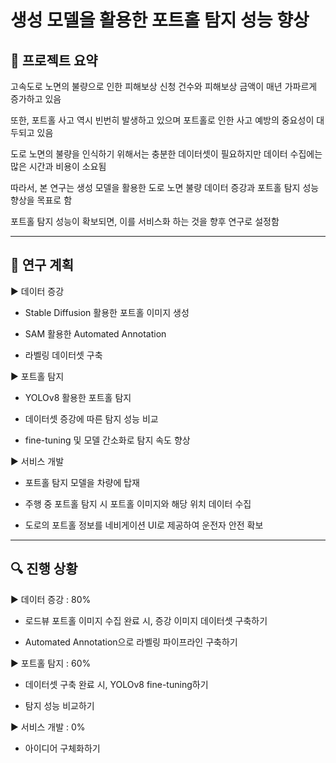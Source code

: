 # 생성 모델을 활용한 포트홀 탐지 성능 향상


##  📝 프로젝트 요약
고속도로 노면의 불량으로 인한 피해보상 신청 건수와 피해보상 금액이 매년 가파르게 증가하고 있음

또한, 포트홀 사고 역시 빈번히 발생하고 있으며 포트홀로 인한 사고 예방의 중요성이 대두되고 있음

도로 노면의 불량을 인식하기 위해서는 충분한 데이터셋이 필요하지만 데이터 수집에는 많은 시간과 비용이 소요됨

따라서, 본 연구는 생성 모델을 활용한 도로 노면 불량 데이터 증강과 포트홀 탐지 성능 향상을 목표로 함

포트홀 탐지 성능이 확보되면, 이를 서비스화 하는 것을 향후 연구로 설정함

---

##  📄 연구 계획
▶ 데이터 증강
- Stable Diffusion 활용한 포트홀 이미지 생성

- SAM 활용한 Automated Annotation

- 라벨링 데이터셋 구축

▶ 포트홀 탐지
- YOLOv8 활용한 포트홀 탐지

- 데이터셋 증강에 따른 탐지 성능 비교

- fine-tuning 및 모델 간소화로 탐지 속도 향상

▶ 서비스 개발
- 포트홀 탐지 모델을 차량에 탑재

- 주행 중 포트홀 탐지 시 포트홀 이미지와 해당 위치 데이터 수집

- 도로의 포트홀 정보를 네비게이션 UI로 제공하여 운전자 안전 확보

---

##  🔍 진행 상황
▶ 데이터 증강 : 80%
- 로드뷰 포트홀 이미지 수집 완료 시, 증강 이미지 데이터셋 구축하기

- Automated Annotation으로 라벨링 파이프라인 구축하기

▶ 포트홀 탐지 : 60%
- 데이터셋 구축 완료 시, YOLOv8 fine-tuning하기

- 탐지 성능 비교하기

▶ 서비스 개발 : 0%
- 아이디어 구체화하기
